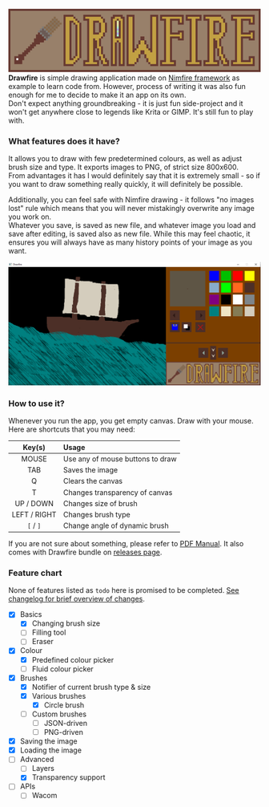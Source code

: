 ![](banner_big.png)
**Drawfire** is simple drawing application made on [Nimfire framework](https://github.com/Toma400/Nimfire)
as example to learn code from. However, process of writing it was also fun enough
for me to decide to make it an app on its own.  
Don't expect anything groundbreaking - it is just fun side-project and it won't get
anywhere close to legends like Krita or GIMP. It's still fun to play with.

### What features does it have?
It allows you to draw with few predetermined colours, as well as adjust brush size
and type. It exports images to PNG, of strict size 800x600.  
From advantages it has I would definitely say that it is extremely small - so if you
want to draw something really quickly, it will definitely be possible.

Additionally, you can feel safe with Nimfire drawing - it follows "no images lost"
rule which means that you will never mistakingly overwrite any image you work on.  
Whatever you save, is saved as new file, and whatever image you load and save after
editing, is saved also as new file. While this may feel chaotic, it ensures you will
always have as many history points of your image as you want.

![](drawfire_example.png)

### How to use it?
Whenever you run the app, you get empty canvas. Draw with your mouse.  
Here are shortcuts that you may need:

|    Key(s)    | Usage                            |
|:------------:|:---------------------------------|
|    MOUSE     | Use any of mouse buttons to draw |
|     TAB      | Saves the image                  |
|      Q       | Clears the canvas                |
|      T       | Changes transparency of canvas   |
|  UP / DOWN   | Changes size of brush            |
| LEFT / RIGHT | Changes brush type               |
|  `[` / `]`   | Change angle of dynamic brush    |

If you are not sure about something, please refer to [PDF Manual](docs/Drawfire%20Manual.pdf).
It also comes with Drawfire bundle on [releases page](https://github.com/Toma400/Drawfire/releases).

### Feature chart
None of features listed as `todo` here is promised to be completed.
[See changelog for brief overview of changes](changelog.md).

- [x] Basics
  - [x] Changing brush size 
  - [ ] Filling tool
  - [ ] Eraser
- [x] Colour
  - [x] Predefined colour picker 
  - [ ] Fluid colour picker 
- [x] Brushes
  - [x] Notifier of current brush type & size 
  - [x] Various brushes
    - [x] Circle brush 
  - [ ] Custom brushes
    - [ ] JSON-driven
    - [ ] PNG-driven <!-- reading matrix and creating specific brush through it? -->
- [X] Saving the image
- [x] Loading the image
- [ ] Advanced
  - [ ] Layers 
  - [x] Transparency support
- [ ] APIs
  - [ ] Wacom 

<!--
### 0.2.2
[ ] Switchable pallettes? (by default `colours.json` is used, but you can have
    multiple JSONs with different numbers (`colours2.json`, `colours3.json`) and
    you can swap them mid-drawing using new buttons which would reload them?
[ ] Copy to clipboard
[ ] Eraser (?)
    - would just set pencil to background colour and reversely, remembering last
      colour used
[ ] Fix URL linking too often/mistakingly
### 0.2.3
[ ] Proper separating of transparency and background (commented out idea?)
[ ] Fill bucket
### 0.2.4
[ ] JSON-driven or PNG-driven custom brushes?
[ ] "Autosave" mode that saves images each 10/20/30 seconds in separate folder
    and keeps last 50 versions?

### 0.3.0
-- versions before 0.3.0 gets called "Legacy" and are updated only with
   major features in 0.2.n, code gets copy-split into different branch?
[ ] Revamping Drawfire GUI with Dylan's textures? :woa:
[ ] Layers
[ ] HSV picker
[ ] Transparency picker

### 0.4.0
[ ] Wacom support

### 0.5.0
[ ] Ctrl+Z? (would need storing last draws in some sequence of specific size
             but this has capacity/lag issues and also would be hard to control
             without some good precise timer)

### 0.6.0? (very experimental idea)
[ ] Multidimensional/sized images? (bigger/smaller than 800x600?)
[ ] Connected to earlier - glass tool that makes canvas bigger/smaller?